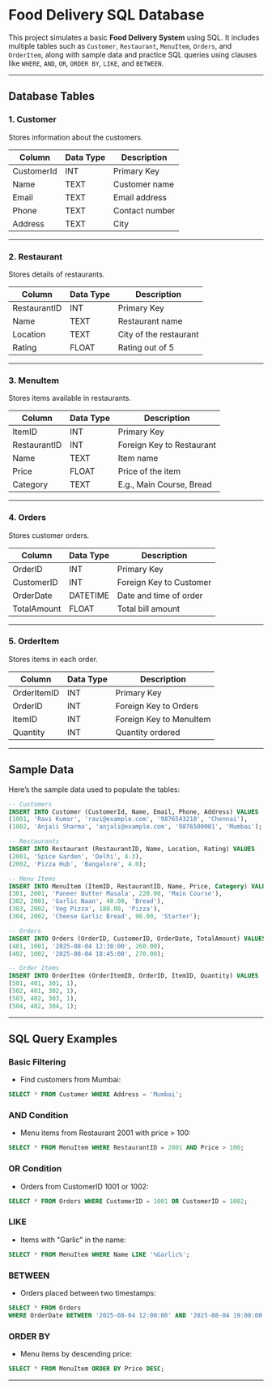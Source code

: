 # Food Delivery SQL Database

This project simulates a basic **Food Delivery System** using SQL. It includes multiple tables such as `Customer`, `Restaurant`, `MenuItem`, `Orders`, and `OrderItem`, along with sample data and practice SQL queries using clauses like `WHERE`, `AND`, `OR`, `ORDER BY`, `LIKE`, and `BETWEEN`.

---

## Database Tables

### 1. Customer
Stores information about the customers.

| Column       | Data Type | Description             |
|--------------|-----------|-------------------------|
| CustomerId   | INT       | Primary Key             |
| Name         | TEXT      | Customer name           |
| Email        | TEXT      | Email address           |
| Phone        | TEXT      | Contact number          |
| Address      | TEXT      | City                    |

---

### 2. Restaurant
Stores details of restaurants.

| Column       | Data Type | Description             |
|--------------|-----------|-------------------------|
| RestaurantID | INT       | Primary Key             |
| Name         | TEXT      | Restaurant name         |
| Location     | TEXT      | City of the restaurant  |
| Rating       | FLOAT     | Rating out of 5         |

---

### 3. MenuItem
Stores items available in restaurants.

| Column       | Data Type | Description             |
|--------------|-----------|-------------------------|
| ItemID       | INT       | Primary Key             |
| RestaurantID | INT       | Foreign Key to Restaurant |
| Name         | TEXT      | Item name               |
| Price        | FLOAT     | Price of the item       |
| Category     | TEXT      | E.g., Main Course, Bread |

---

### 4. Orders
Stores customer orders.

| Column     | Data Type | Description              |
|------------|-----------|--------------------------|
| OrderID    | INT       | Primary Key              |
| CustomerID | INT       | Foreign Key to Customer  |
| OrderDate  | DATETIME  | Date and time of order   |
| TotalAmount| FLOAT     | Total bill amount        |

---

### 5. OrderItem
Stores items in each order.

| Column       | Data Type | Description             |
|--------------|-----------|-------------------------|
| OrderItemID  | INT       | Primary Key             |
| OrderID      | INT       | Foreign Key to Orders   |
| ItemID       | INT       | Foreign Key to MenuItem |
| Quantity     | INT       | Quantity ordered        |

---

## Sample Data

Here’s the sample data used to populate the tables:

```sql
-- Customers
INSERT INTO Customer (CustomerId, Name, Email, Phone, Address) VALUES
(1001, 'Ravi Kumar', 'ravi@example.com', '9876543210', 'Chennai'),
(1002, 'Anjali Sharma', 'anjali@example.com', '9876500001', 'Mumbai');

-- Restaurants
INSERT INTO Restaurant (RestaurantID, Name, Location, Rating) VALUES
(2001, 'Spice Garden', 'Delhi', 4.3),
(2002, 'Pizza Hub', 'Bangalore', 4.0);

-- Menu Items
INSERT INTO MenuItem (ItemID, RestaurantID, Name, Price, Category) VALUES
(301, 2001, 'Paneer Butter Masala', 220.00, 'Main Course'),
(302, 2001, 'Garlic Naan', 40.00, 'Bread'),
(303, 2002, 'Veg Pizza', 180.00, 'Pizza'),
(304, 2002, 'Cheese Garlic Bread', 90.00, 'Starter');

-- Orders
INSERT INTO Orders (OrderID, CustomerID, OrderDate, TotalAmount) VALUES
(401, 1001, '2025-08-04 12:30:00', 260.00),
(402, 1002, '2025-08-04 18:45:00', 270.00);

-- Order Items
INSERT INTO OrderItem (OrderItemID, OrderID, ItemID, Quantity) VALUES
(501, 401, 301, 1),
(502, 401, 302, 1),
(503, 402, 303, 1),
(504, 402, 304, 1);
````

---

## SQL Query Examples

### Basic Filtering

* Find customers from Mumbai:

```sql
SELECT * FROM Customer WHERE Address = 'Mumbai';
```

### AND Condition

* Menu items from Restaurant 2001 with price > 100:

```sql
SELECT * FROM MenuItem WHERE RestaurantID = 2001 AND Price > 100;
```

### OR Condition

* Orders from CustomerID 1001 or 1002:

```sql
SELECT * FROM Orders WHERE CustomerID = 1001 OR CustomerID = 1002;
```

### LIKE

* Items with "Garlic" in the name:

```sql
SELECT * FROM MenuItem WHERE Name LIKE '%Garlic%';
```

### BETWEEN

* Orders placed between two timestamps:

```sql
SELECT * FROM Orders
WHERE OrderDate BETWEEN '2025-08-04 12:00:00' AND '2025-08-04 19:00:00';
```

### ORDER BY

* Menu items by descending price:

```sql
SELECT * FROM MenuItem ORDER BY Price DESC;
```

---